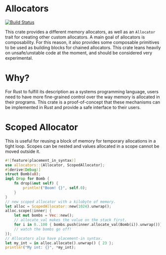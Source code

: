 # Allocators 
[![Build Status](https://travis-ci.org/rphmeier/allocators.svg)](https://travis-ci.org/rphmeier/allocators)

This crate provides a different memory allocators, as well as an 
`Allocator` trait for creating other custom allocators. A main goal of allocators is composability. For this reason, it also provides some composable primitives to be used as building blocks for chained allocators. This crate leans heavily on unsafe/unstable code at the moment, and should be considered very experimental. 

# Why?
For Rust to fulfill its description as a systems programming language, users need to have more fine-grained control over the way memory is allocated in their programs. This crate is a proof-of-concept that these mechanisms can be implemented in Rust and provide a safe interface to their users.

# Scoped Allocator
This is useful for reusing a block of memory for temporary allocations in a tight loop. Scopes can be nested and values allocated in a scope cannot be moved outside it.

```rust
#![feature(placement_in_syntax)]
use allocators::{Allocator, ScopedAllocator};
#[derive(Debug)]
struct Bomb(u8);
impl Drop for Bomb {
    fn drop(&mut self) {
        println!("Boom! {}", self.0);
    }
}
// new scoped allocator with a kilobyte of memory.
let alloc = ScopedAllocator::new(1024).unwrap();
alloc.scope(|inner| {
    let mut bombs = Vec::new();
    // allocate_val makes the value on the stack first.
    for i in 0..100 { bombs.push(inner.allocate_val(Bomb(i)).unwrap())}
    // watch the bombs go off!
});
// Allocators also have placement-in syntax.
let my_int = in alloc.allocate().unwrap() { 23 };
println!("My int: {}", *my_int);
```
